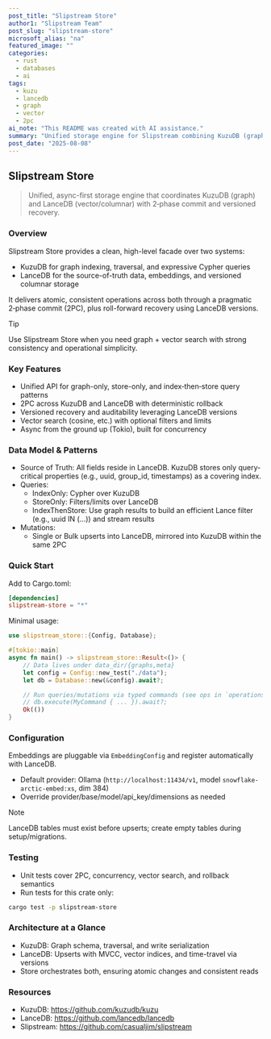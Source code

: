 ```yaml
---
post_title: "Slipstream Store"
author1: "Slipstream Team"
post_slug: "slipstream-store"
microsoft_alias: "na"
featured_image: ""
categories:
  - rust
  - databases
  - ai
tags:
  - kuzu
  - lancedb
  - graph
  - vector
  - 2pc
ai_note: "This README was created with AI assistance."
summary: "Unified storage engine for Slipstream combining KuzuDB (graph) and LanceDB (vector/columnar) with 2-phase commit and versioned recovery."
post_date: "2025-08-08"
---
```


## Slipstream Store

> Unified, async-first storage engine that coordinates KuzuDB (graph) and LanceDB (vector/columnar) with 2‑phase commit and versioned recovery.

### Overview

Slipstream Store provides a clean, high-level facade over two systems:

- KuzuDB for graph indexing, traversal, and expressive Cypher queries
- LanceDB for the source-of-truth data, embeddings, and versioned columnar storage

It delivers atomic, consistent operations across both through a pragmatic 2‑phase commit (2PC), plus roll-forward recovery using LanceDB versions.

> [!TIP]
> Use Slipstream Store when you need graph + vector search with strong consistency and operational simplicity.

### Key Features

- Unified API for graph-only, store-only, and index‑then‑store query patterns
- 2PC across KuzuDB and LanceDB with deterministic rollback
- Versioned recovery and auditability leveraging LanceDB versions
- Vector search (cosine, etc.) with optional filters and limits
- Async from the ground up (Tokio), built for concurrency

### Data Model & Patterns

- Source of Truth: All fields reside in LanceDB. KuzuDB stores only query-critical properties (e.g., uuid, group_id, timestamps) as a covering index.
- Queries:
  - IndexOnly: Cypher over KuzuDB
  - StoreOnly: Filters/limits over LanceDB
  - IndexThenStore: Use graph results to build an efficient Lance filter (e.g., uuid IN (...)) and stream results
- Mutations:
  - Single or Bulk upserts into LanceDB, mirrored into KuzuDB within the same 2PC

### Quick Start

Add to Cargo.toml:

```toml
[dependencies]
slipstream-store = "*"
```

Minimal usage:

```rust
use slipstream_store::{Config, Database};

#[tokio::main]
async fn main() -> slipstream_store::Result<()> {
    // Data lives under data_dir/{graphs,meta}
    let config = Config::new_test("./data");
    let db = Database::new(&config).await?;

    // Run queries/mutations via typed commands (see ops in `operations.rs`)
    // db.execute(MyCommand { ... }).await?;
    Ok(())
}
```

### Configuration

Embeddings are pluggable via `EmbeddingConfig` and register automatically with LanceDB.

- Default provider: Ollama (`http://localhost:11434/v1`, model `snowflake-arctic-embed:xs`, dim 384)
- Override provider/base/model/api_key/dimensions as needed

> [!NOTE]
> LanceDB tables must exist before upserts; create empty tables during setup/migrations.

### Testing

- Unit tests cover 2PC, concurrency, vector search, and rollback semantics
- Run tests for this crate only:

```sh
cargo test -p slipstream-store
```

### Architecture at a Glance

- KuzuDB: Graph schema, traversal, and write serialization
- LanceDB: Upserts with MVCC, vector indices, and time-travel via versions
- Store orchestrates both, ensuring atomic changes and consistent reads

### Resources

- KuzuDB: https://github.com/kuzudb/kuzu
- LanceDB: https://github.com/lancedb/lancedb
- Slipstream: https://github.com/casualjim/slipstream


